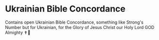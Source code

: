 # Ukrainian Bible Concordance
 Contains open Ukrainian Bible Concordance, something like Strong's Number but for Ukrainian, for the Glory of Jesus Christ our Holy Lord GOD Almighty ✝️💓 

